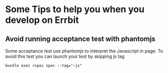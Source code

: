 # Some Tips to help you when you develop on Errbit

## Avoid running acceptance test with phantomjs

Some acceptance test use phantomjs to interpret the Javascript in page.
To avoid this test you can launch your test by skipping js tag

```shell
bundle exec rspec spec --tag="~js"
```
